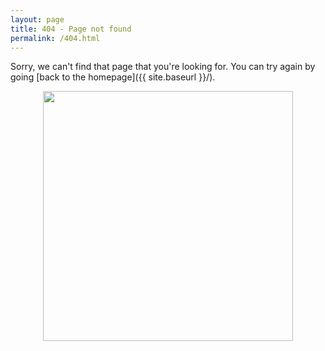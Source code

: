 ```yaml
---
layout: page
title: 404 - Page not found
permalink: /404.html
---
```


Sorry, we can't find that page that you're looking for. You can try again by going [back to the homepage]({{ site.baseurl }}/).

<div style="text-align: center">
  <a href="{{ site.baseurl }}"><img src="https://http.cat/404.jpg" style="width: 400px;"/></a>
</div>
